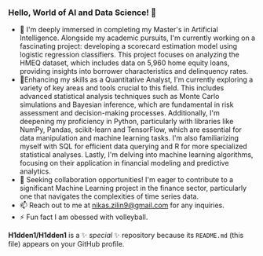 ### Hello, World of AI and Data Science! 👋

- 🔭 I'm deeply immersed in completing my Master's in Artificial Intelligence. Alongside my academic pursuits, I'm currently working on a fascinating project: developing a scorecard estimation model using logistic regression classifiers. This project focuses on analyzing the HMEQ dataset, which includes data on 5,960 home equity loans, providing insights into borrower characteristics and delinquency rates.
- 🌱Enhancing my skills as a Quantitative Analyst, I'm currently exploring a variety of key areas and tools crucial to this field. This includes advanced statistical analysis techniques such as Monte Carlo simulations and Bayesian inference, which are fundamental in risk assessment and decision-making processes. Additionally, I'm deepening my proficiency in Python, particularly with libraries like NumPy, Pandas, scikit-learn and TensorFlow, which are essential for data manipulation and machine learning tasks. I'm also familiarizing myself with SQL for efficient data querying and R for more specialized statistical analyses. Lastly, I'm delving into machine learning algorithms, focusing on their application in financial modeling and predictive analytics.
- 👯 Seeking collaboration opportunities! I'm eager to contribute to a significant Machine Learning project in the finance sector, particularly one that navigates the complexities of time series data.
- 📫 Reach out to me at nikas.zilin9@gmail.com for any inquiries.
- ⚡ Fun fact I am obessed with volleyball. 

**H1dden1/H1dden1** is a ✨ _special_ ✨ repository because its `README.md` (this file) appears on your GitHub profile.


